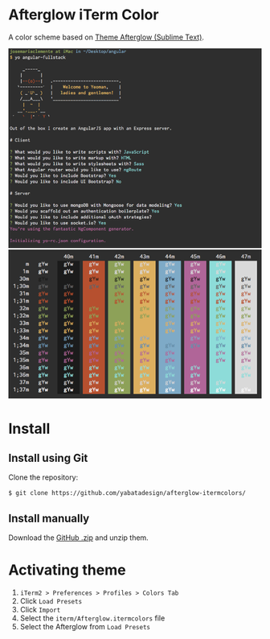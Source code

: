 # Afterglow iTerm Color

A color scheme based on [Theme Afterglow (Sublime Text)](https://github.com/YabataDesign/afterglow-theme).

![Afterglow.itermcolors](screenshots/afterglow-itermcolors-1.png)
![Afterglow.itermcolors](screenshots/afterglow-itermcolors-2.png)

# Install 

## Install using Git

Clone the repository:

```bash
$ git clone https://github.com/yabatadesign/afterglow-itermcolors/
```

## Install manually

Download the [GitHub .zip](https://github.com/yabatadesign/afterglow-itermcolors/archive/master.zip) and unzip them.

# Activating theme

1. `iTerm2 > Preferences > Profiles > Colors Tab`
2. Click `Load Presets`
3. Click `Import`
4. Select the `iterm/Afterglow.itermcolors` file
5. Select the Afterglow from `Load Presets`
